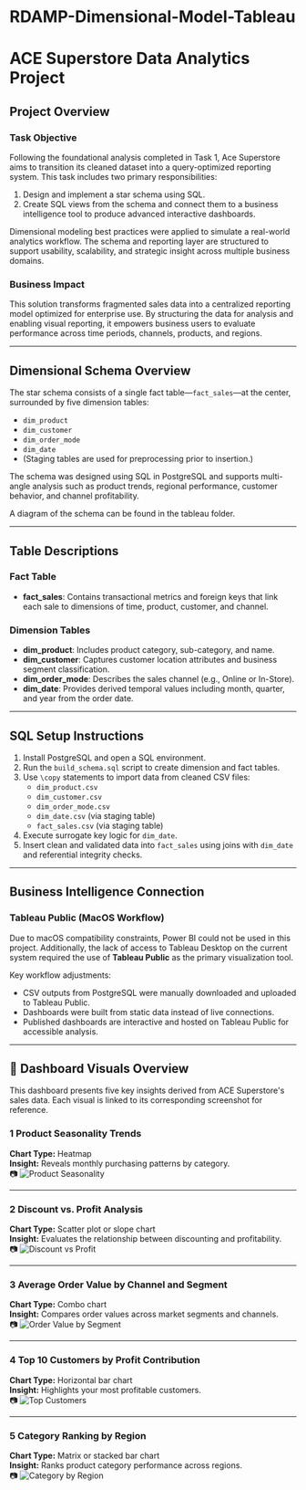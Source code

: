 # RDAMP-Dimensional-Model-Tableau
# ACE Superstore Data Analytics Project

## Project Overview

### Task Objective

Following the foundational analysis completed in Task 1, Ace Superstore aims to transition its cleaned dataset into a query-optimized reporting system. This task includes two primary responsibilities:

1. Design and implement a star schema using SQL.
2. Create SQL views from the schema and connect them to a business intelligence tool to produce advanced interactive dashboards.

Dimensional modeling best practices were applied to simulate a real-world analytics workflow. The schema and reporting layer are structured to support usability, scalability, and strategic insight across multiple business domains.

### Business Impact

This solution transforms fragmented sales data into a centralized reporting model optimized for enterprise use. By structuring the data for analysis and enabling visual reporting, it empowers business users to evaluate performance across time periods, channels, products, and regions.

---

## Dimensional Schema Overview

The star schema consists of a single fact table—`fact_sales`—at the center, surrounded by five dimension tables:

- `dim_product`
- `dim_customer`
- `dim_order_mode`
- `dim_date`
- (Staging tables are used for preprocessing prior to insertion.)

The schema was designed using SQL in PostgreSQL and supports multi-angle analysis such as product trends, regional performance, customer behavior, and channel profitability.

A diagram of the schema can be found in the tableau folder.

---

## Table Descriptions

### Fact Table

- **fact_sales**: Contains transactional metrics and foreign keys that link each sale to dimensions of time, product, customer, and channel.

### Dimension Tables

- **dim_product**: Includes product category, sub-category, and name.
- **dim_customer**: Captures customer location attributes and business segment classification.
- **dim_order_mode**: Describes the sales channel (e.g., Online or In-Store).
- **dim_date**: Provides derived temporal values including month, quarter, and year from the order date.

---

## SQL Setup Instructions

1. Install PostgreSQL and open a SQL environment.
2. Run the `build_schema.sql` script to create dimension and fact tables.
3. Use `\copy` statements to import data from cleaned CSV files:
   - `dim_product.csv`
   - `dim_customer.csv`
   - `dim_order_mode.csv`
   - `dim_date.csv` (via staging table)
   - `fact_sales.csv` (via staging table)
4. Execute surrogate key logic for `dim_date`.
5. Insert clean and validated data into `fact_sales` using joins with `dim_date` and referential integrity checks.

---

## Business Intelligence Connection

### Tableau Public (MacOS Workflow)

Due to macOS compatibility constraints, Power BI could not be used in this project. Additionally, the lack of access to Tableau Desktop on the current system required the use of **Tableau Public** as the primary visualization tool.

Key workflow adjustments:

- CSV outputs from PostgreSQL were manually downloaded and uploaded to Tableau Public.
- Dashboards were built from static data instead of live connections.
- Published dashboards are interactive and hosted on Tableau Public for accessible analysis.

---

## 📸 Dashboard Visuals Overview

This dashboard presents five key insights derived from ACE Superstore's sales data. Each visual is linked to its corresponding screenshot for reference.

### 1 Product Seasonality Trends  
**Chart Type:** Heatmap  
**Insight:** Reveals monthly purchasing patterns by category.  
📷 ![Product Seasonality](tableau/screenshots/Elena_Losavio_Seasonal_trends.png)

---

### 2 Discount vs. Profit Analysis  
**Chart Type:** Scatter plot or slope chart  
**Insight:** Evaluates the relationship between discounting and profitability.  
📷 ![Discount vs Profit](tableau/screenshots/Elena_Losavio_discount_vs_profit.png)

---

### 3 Average Order Value by Channel and Segment  
**Chart Type:** Combo chart  
**Insight:** Compares order values across market segments and channels.  
📷 ![Order Value by Segment](tableau/screenshots/Elena_Losavio_average_order_value.png)

---

### 4 Top 10 Customers by Profit Contribution  
**Chart Type:** Horizontal bar chart  
**Insight:** Highlights your most profitable customers.  
📷 ![Top Customers](tableau/screenshots/Elena_Losavio_top10_customers.png)

---

### 5 Category Ranking by Region  
**Chart Type:** Matrix or stacked bar chart  
**Insight:** Ranks product category performance across regions.  
📷 ![Category by Region](tableau/screenshots/Elena_Losavio_ranking_by_region.png)

